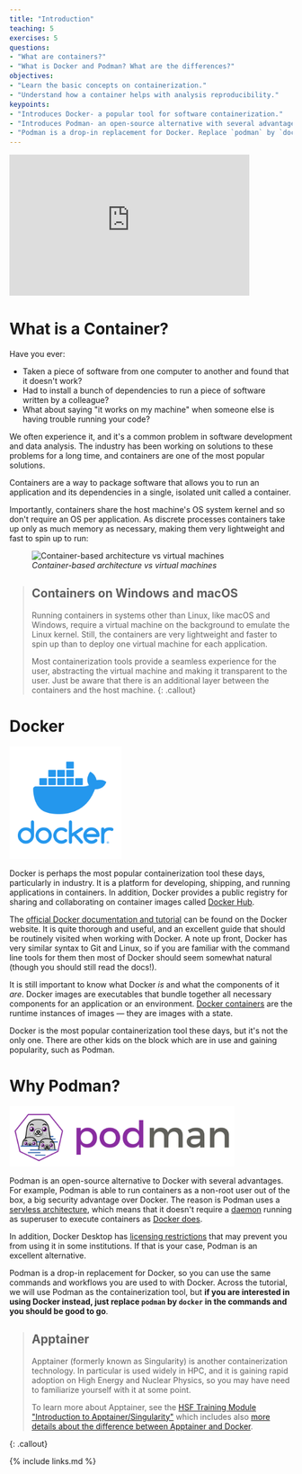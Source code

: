```yaml
---
title: "Introduction"
teaching: 5
exercises: 5
questions:
- "What are containers?"
- "What is Docker and Podman? What are the differences?"
objectives:
- "Learn the basic concepts on containerization."
- "Understand how a container helps with analysis reproducibility."
keypoints:
- "Introduces Docker- a popular tool for software containerization."
- "Introduces Podman- an open-source alternative with several advantages."
- "Podman is a drop-in replacement for Docker. Replace `podman` by `docker` in the commands and you are good to go."
---
```

<iframe width="427" height="251" src="https://www.youtube.com/embed/Qr42pEtio-Q?list=PLKZ9c4ONm-VnqD5oN2_8tXO0Yb1H_s0sj" frameborder="0" allow="accelerometer; autoplay; encrypted-media; gyroscope; picture-in-picture" allowfullscreen></iframe>

# What is a Container?

Have you ever:
* Taken a piece of software from one computer to another and found that it doesn't work?
* Had to install a bunch of dependencies to run a piece of software written by a colleague?
* What about saying "it works on my machine" when someone else is having trouble running your code?

We often experience it, and it's a common problem in software development and data analysis.
The industry has been working on solutions to these problems for a long time,
and containers are one of the most popular solutions.

Containers are a way to package software that allows you to run an application and its dependencies in a single,
isolated unit called a container.

Importantly, containers share the host machine's OS system kernel and so don't require an
OS per application.
As discrete processes containers take up only as much memory as necessary, making them
very lightweight and fast to spin up to run:

<figure>
<img src="../fig/DockerVM.png" alt="Container-based architecture vs virtual machines" style="width:800px"/>
  <figcaption>
    <i>Container-based architecture vs virtual machines</i>
  </figcaption>
</figure>

> ## Containers on Windows and macOS
>
> Running containers in systems other than Linux, like macOS and Windows, require a virtual machine on the background to emulate the Linux kernel.
> Still, the containers are very lightweight and faster to spin up than to deploy one virtual machine for each application.
>
> Most containerization tools provide a seamless experience for the user, abstracting the virtual machine and making it transparent to the user.
> Just be aware that there is an additional layer between the containers and the host machine.
{: .callout}

# Docker

<img src="../fig/Docker_logo.png" width="200" alt="Podman logo" />

Docker is perhaps the most popular containerization tool these days, particularly in industry.
It is a platform for developing, shipping, and running applications in containers.
In addition, Docker provides a public registry for sharing and
collaborating on container images called [Docker Hub][docker-hub].

The [official Docker documentation and tutorial][docker-tutorial] can be found on the
Docker website.
It is quite thorough and useful, and an excellent guide that should be routinely visited when working with Docker.
A note up front, Docker has very similar syntax to Git and Linux, so if you are familiar
with the command line tools for them then most of Docker should seem somewhat natural
(though you should still read the docs!).


It is still important to know what Docker _is_ and what the components of it _are_.
Docker images are executables that bundle together all necessary components for an
application or an environment.
[Docker containers][docker-containers] are the runtime instances of images &mdash; they
are images with a state.

Docker is the most popular containerization tool these days, but it's not the only one.
There are other kids on the block which are in use and gaining popularity, such as Podman.

# Why Podman?

<img src="../fig/podman_logo.svg" width="400" alt="Docker logo" />

Podman is an open-source alternative to Docker with several advantages.
For example, Podman is able to run containers as a non-root user out of the box, a big security advantage over Docker.
The reason is Podman uses a [servless architecture](https://www.redhat.com/en/blog/painless-services-implementing-serverless-rootless-podman-and-systemd),
which means that it doesn't require a [daemon](https://en.wikipedia.org/wiki/Daemon_(computing)) running as superuser
to execute containers as [Docker does](https://docs.docker.com/get-started/overview/#docker-architecture).

In addition, Docker Desktop has [licensing restrictions](https://www.docker.com/pricing/) that may prevent you
from using it in some institutions. If that is your case, Podman is an excellent alternative.

Podman is a drop-in replacement for Docker, so you can use the same commands and workflows you are used to with Docker.
Across the tutorial, we will use Podman as the containerization tool, but
**if you are interested in using Docker instead, just replace `podman` by `docker` in the commands and you should be good to go**.



> ## Apptainer
>
> Apptainer (formerly known as Singularity) is another containerization technology. In particular is used widely in HPC, and it is gaining rapid adoption on High Energy and Nuclear Physics, so you may have need to familiarize yourself with it at some point.
>
> To learn more about Apptainer, see the [HSF Training Module "Introduction to Apptainer/Singularity"](https://github.com/hsf-training/hsf-training-singularity-webpage) which includes also [more details about the difference between Apptainer and Docker](https://hsf-training.github.io/hsf-training-singularity-webpage/01-introduction/index.html).
>
{: .callout}

[docker-tutorial]: https://docs.docker.com/get-started
[docker-containers]: https://www.docker.com/resources/what-container
[docker-hub]: https://hub.docker.com

{% include links.md %}
